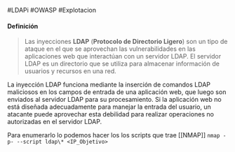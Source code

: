 #LDAPi #OWASP #Explotacion 

#### Definición
>Las inyecciones **LDAP** (**Protocolo de Directorio Ligero**) son un tipo de ataque en el que se aprovechan las vulnerabilidades en las aplicaciones web que interactúan con un servidor LDAP. El servidor LDAP es un directorio que se utiliza para almacenar información de usuarios y recursos en una red.
>
  La inyección LDAP funciona mediante la inserción de comandos LDAP maliciosos en los campos de entrada de una aplicación web, que luego son enviados al servidor LDAP para su procesamiento. Si la aplicación web no está diseñada adecuadamente para manejar la entrada del usuario, un atacante puede aprovechar esta debilidad para realizar operaciones no autorizadas en el servidor LDAP.

Para enumerarlo lo podemos hacer los los scripts que trae [[NMAP]]
`nmap -p- --script ldap\* <IP_Objetivo>  `

